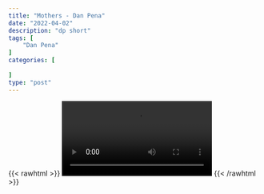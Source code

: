 ```yaml
---
title: "Mothers - Dan Pena"
date: "2022-04-02"
description: "dp short"
tags: [
    "Dan Pena"
]
categories: [
    
]
type: "post"
---
```

{{< rawhtml >}}
    <video width="auto" height="auto" controls>
        <source src="https://clips.dev00ps.com/Dan%20Pena/Dan%20Pena%20%F0%9F%98%82.mp4" type="video/mp4"> 
    </video>
{{< /rawhtml >}}